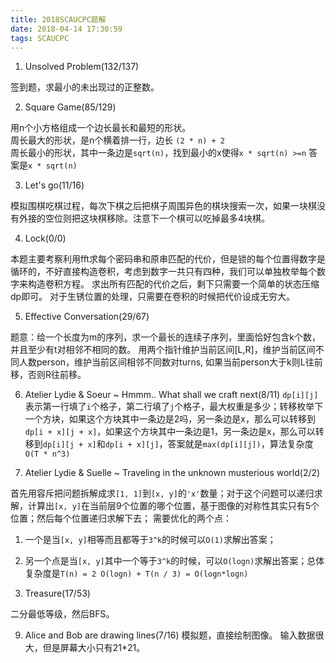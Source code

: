 ```yaml
---
title: 2018SCAUCPC题解
date: 2018-04-14 17:30:59
tags: SCAUCPC
---
```


1. Unsolved Problem(132/137)

  签到题，求最小的未出现过的正整数。

2. Square Game(85/129)

  用n个小方格组成一个边长最长和最短的形状。  
  周长最大的形状，是n个横着排一行，边长 `(2 * n) + 2`  
  周长最小的形状，其中一条边是`sqrt(n)`，找到最小的x使得`x * sqrt(n) >=n` 答案是`x * sqrt(n)`

3. Let's go(11/16)

  模拟围棋吃棋过程，每次下棋之后把棋子周围异色的棋块搜索一次，如果一块棋没有外接的空位则把这块棋移除。注意下一个棋可以吃掉最多4块棋。

4. Lock(0/0)

  本题主要考察利用fft求每个密码串和原串匹配的代价，但是锁的每个位置得数字是循环的，不好直接构造卷积，考虑到数字一共只有四种，我们可以单独枚举每个数字来构造卷积方程。
  求出所有匹配的代价之后，剩下只需要一个简单的状态压缩dp即可。
  对于生锈位置的处理，只需要在卷积的时候把代价设成无穷大。

5. Effective Conversation(29/67)

  题意：给一个长度为m的序列，求一个最长的连续子序列，里面恰好包含k个数，并且至少有t对相邻不相同的数。
  用两个指针维护当前区间[L,R]，维护当前区间不同人数person，维护当前区间相邻不同数对turns, 如果当前person大于k则L往前移，否则R往前移。

6. Atelier Lydie & Soeur ~ Hmmm.. What shall we craft next(8/11)
  `dp[i][j]`表示第一行填了`i`个格子，第二行填了`j`个格子，最大权重是多少；转移枚举下一个方块，如果这个方块其中一条边是2吗，另一条边是x，那么可以转移到`dp[i + x][j + x]`，如果这个方块其中一条边是1，另一条边是x，那么可以转移到`dp[i][j + x]`和`dp[i + x][j]`，答案就是`max(dp[i][j])`，算法复杂度`O(T * n^3)`

7. Atelier Lydie & Suelle ~ Traveling in the unknown musterious world(2/2)

  首先用容斥把问题拆解成求`[1, 1]`到`[x, y]`的`'x'`数量；对于这个问题可以递归求解，计算出`[x, y]`在当前层9个位置的哪个位置，基于图像的对称性其实只有5个位置；然后每个位置递归求解下去；
  需要优化的两个点：
  1. 一个是当`[x, y]`相等而且都等于`3^k`的时候可以`O(1)`求解出答案；
  2. 另一个点是当`[x, y]`其中一个等于`3^k`的时候，可以`O(logn)`求解出答案；总体复杂度是`T(n) = 2 O(logn) + T(n / 3) = O(logn*logn)`

8. Treasure(17/53)

  二分最低等级，然后BFS。

9. Alice and Bob are drawing lines(7/16)
  模拟题，直接绘制图像。
  输入数据很大，但是屏幕大小只有21\*21。

